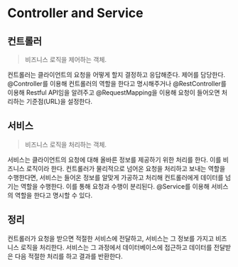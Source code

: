# Controller and Service

## 컨트롤러
> 비즈니스 로직을 제어하는 객체.  

컨트롤러는 클라이언트의 요청을 어떻게 할지 결정하고 응답해준다. 제어를 담당한다. @Controller를 이용해 컨트롤러의 역할을 한다고 명시해주거나 @RestController를 이용해 Restful API임을 알려주고 @RequestMapping을 이용해 요청이 들어오면 처리하는 기준점(URL)을 설정한다.

## 서비스
> 비즈니스 로직을 처리하는 객체.  

서비스는 클라이언트의 요청에 대해 올바른 정보를 제공하기 위한 처리를 한다. 이를 비즈니스 로직이라 한다. 컨트롤러가 물리적으로 넘어온 요청을 처리하고 보내는 역할을 수행한다면, 서비스는 들어온 정보를 알맞게 가공하고 처리해 컨트롤러에게 데이터를 넘기는 역할을 수행한다. 이를 통해 요청과 수행이 분리된다. @Service를 이용해 서비스의 역할을 한다고 명시할 수 있다.

## 정리
컨트롤러가 요청을 받으면 적절한 서비스에 전달하고, 서비스는 그 정보를 가지고 비즈니스 로직을 처리한다. 서비스는 그 과정에서 데이터베이스에 접근하고 데이터를 전달받은 다음 적절한 처리를 하고 결과를 반환한다.